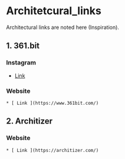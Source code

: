 # Architetcural_links
Architectural links are noted here (Inspiration).

##  1. 361.bit
### Instagram
  * [ Link ](https://www.instagram.com/361.bit/)
### Website
    * [ Link ](https://www.361bit.com/)

## 2. Architizer
### Website
    * [ Link ](https://architizer.com/)
    
